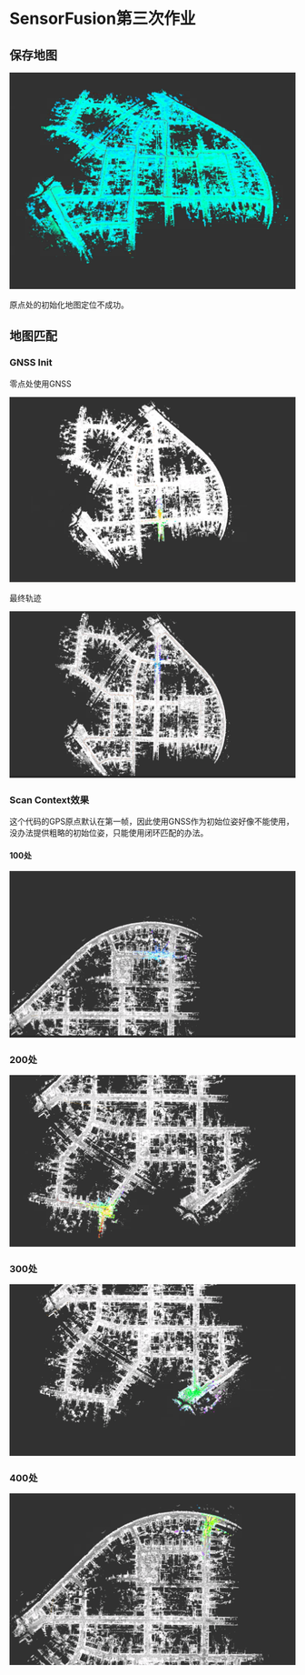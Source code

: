 # SensorFusion第三次作业

## 保存地图

![image-20210211163455781](img/第四节作业/image-20210211163455781.png)



原点处的初始化地图定位不成功。



## 地图匹配

### GNSS Init

零点处使用GNSS

![image-20210212101513435](img/第四节作业/image-20210212101513435.png)

最终轨迹

![image-20210212102349303](img/第四节作业/image-20210212102349303.png)



### Scan Context效果

这个代码的GPS原点默认在第一帧，因此使用GNSS作为初始位姿好像不能使用，没办法提供粗略的初始位姿，只能使用闭环匹配的办法。

#### 100处

![image-20210213010518822](img/第四节作业/image-20210213010518822.png)

### 200处

![image-20210213010651028](img/第四节作业/image-20210213010651028.png)

### 300处

![image-20210213010759323](img/第四节作业/image-20210213010759323.png)

### 400处

![image-20210213010900738](img/第四节作业/image-20210213010900738.png)
